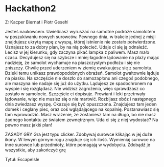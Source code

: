 # Hackathon2
Z: Kacper Biernat i Piotr Gesehl

Jesteś naukowcem. Uwielbiasz wyruszać na samotne podróże samolotem w poszukiwaniu nowych surowców. Pewnego dnia, w trakcie jednej z misji znajdujesz ukrytą mapę z wyspą, której istnienie nie zostało potwierdzone. Uznajesz to za dobry plan, by na nią polecieć. Udaje ci się ją odnaleźć. Lecisz w jej kierunku, gdy zaczyna pikać lampka z paliwem. Masz mało czasu. Decydujesz się na szybsze i mniej łagodne lądowanie na plaży mając nadzieję, że samolot wychamuje na piaszczystym podłożu i się nie zniszczy. Chwilę przed uderzeniem w ziemię ewakuujesz się z samolotu. Dzieki temu unikasz prawdopodobnych obrażeń. Samolot gwałtownie ląduje na piasku. Na szczęście nie doszło do samozapłonu ani czegoś podobnego, ale maszyna nie nadaje się już do użytku. Lądujesz ze spadochronem na wyspie i się rozglądasz. Nie widzisz zagrożenia, więc sprawdzasz co zostało w samolocie. Szczęście ci dopisuje. Prowiant i leki przetrwały lądowanie, więc nie musisz się o nie martwić. Rozbijasz obóz i następnego dnia zwiedzasz wyspę. Okazuje się być opuszczona. Znajdujesz tam jeden domek i ceglany piec, oraz coś wglądającego na kopalnię. Postanawiasz się tam wprowadzić. Masz wrażenie, że zostaniesz tam na długo, bo nie masz żadnego kontaktu ze światem zewnętrznym.
Uda ci się z niej wydostać? Na pewno masz jakiś plan!

ZASADY GRY
Gra jest typu clicker. Zdobywaj surowce klikając w jej duże ikony. W lewym górnym rogu znajduje się ich ilość. Wymieniaj surowce na inne surowce lub przedmioty, które pomagają w wydobyciu. Zdobądź je wszystkie, aby zakończyć grę

Tytuł: EscapeIsle